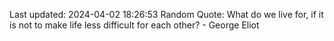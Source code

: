 Last updated: 2024-04-02 18:26:53
Random Quote: What do we live for, if it is not to make life less difficult for each other? - George Eliot